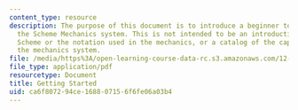 ```yaml
---
content_type: resource
description: The purpose of this document is to introduce a beginner to the use of
  the Scheme Mechanics system. This is not intended to be an introduction to the language
  Scheme or the notation used in the mechanics, or a catalog of the capabilities of
  the mechanics system.
file: /media/https%3A/open-learning-course-data-rc.s3.amazonaws.com/12-620j-classical-mechanics-a-computational-approach-fall-2008/ca6f807294ce168807156f6fe06a03b4_MIT12_620Jf08_study01.pdf
file_type: application/pdf
resourcetype: Document
title: Getting Started
uid: ca6f8072-94ce-1688-0715-6f6fe06a03b4
---
```

